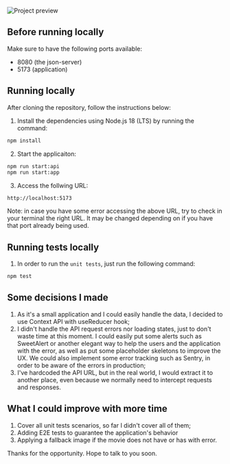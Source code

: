 ![Project preview](/.github/application-preview.gif)

## Before running locally

Make sure to have the following ports available:

- 8080 (the json-server)
- 5173 (application)

## Running locally

After cloning the repository, follow the instructions below:

1. Install the dependencies using Node.js 18 (LTS) by running the command:

```bash
npm install
```

2. Start the applicaiton:

```bash
npm run start:api
npm run start:app
```

3. Access the follwing URL:

```
http://localhost:5173
```

Note: in case you have some error accessing the above URL, try to check in your terminal the right URL. It may be changed depending on if you have that port already being used.

## Running tests locally

1. In order to run the `unit tests`, just run the following command:

```bash
npm test
```

## Some decisions I made

1. As it's a small application and I could easily handle the data, I decided to use Context API with useReducer hook;
2. I didn't handle the API request errors nor loading states, just to don't waste time at this moment. I could easily put some alerts such as SweetAlert or another elegant way to help the users and the application with the error, as well as put some placeholder skeletons to improve the UX. We could also implement some error tracking such as Sentry, in order to be aware of the errors in production;
3. I've hardcoded the API URL, but in the real world, I would extract it to another place, even because we normally need to intercept requests and responses.

## What I could improve with more time

1. Cover all unit tests scenarios, so far I didn't cover all of them;
2. Adding E2E tests to guarantee the application's behavior
3. Applying a fallback image if the movie does not have or has with error.

Thanks for the opportunity. Hope to talk to you soon.

